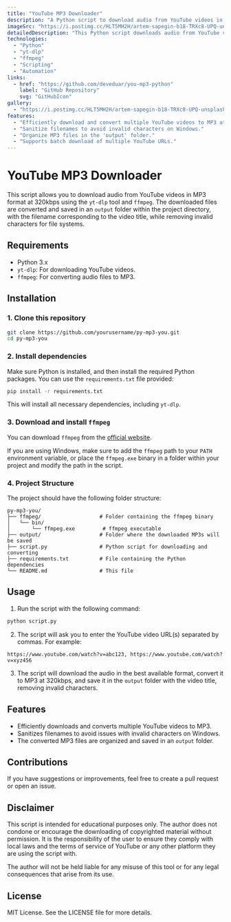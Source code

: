 ```yaml
---
title: "YouTube MP3 Downloader"
description: "A Python script to download audio from YouTube videos in MP3 format at 320kbps using yt-dlp and ffmpeg."
imageSrc: "https://i.postimg.cc/HLT5MH2H/artem-sapegin-b18-TRXc8-UPQ-unsplash.jpg"
detailedDescription: "This Python script downloads audio from YouTube videos, converts it to MP3 at 320kbps, and saves it in an output folder with sanitized filenames. It uses yt-dlp for downloading and ffmpeg for conversion."
technologies:
  - "Python"
  - "yt-dlp"
  - "ffmpeg"
  - "Scripting"
  - "Automation"
links:
  - href: "https://github.com/deveduar/you-mp3-python"
    label: "GitHub Repository"
    svg: "GitHubIcon"
gallery:
  - "https://i.postimg.cc/HLT5MH2H/artem-sapegin-b18-TRXc8-UPQ-unsplash.jpg"
features:
  - "Efficiently download and convert multiple YouTube videos to MP3 at 320kbps."
  - "Sanitize filenames to avoid invalid characters on Windows."
  - "Organize MP3 files in the 'output' folder."
  - "Supports batch download of multiple YouTube URLs."
---
```


# YouTube MP3 Downloader

This script allows you to download audio from YouTube videos in MP3 format at 320kbps using the `yt-dlp` tool and `ffmpeg`. The downloaded files are converted and saved in an `output` folder within the project directory, with the filename corresponding to the video title, while removing invalid characters for file systems.

## Requirements

- Python 3.x
- `yt-dlp`: For downloading YouTube videos.
- `ffmpeg`: For converting audio files to MP3.

## Installation

### 1. Clone this repository

```bash
git clone https://github.com/yourusername/py-mp3-you.git
cd py-mp3-you
```

### 2. Install dependencies

Make sure Python is installed, and then install the required Python packages. You can use the `requirements.txt` file provided:

```bash
pip install -r requirements.txt
```

This will install all necessary dependencies, including `yt-dlp`.

### 3. Download and install `ffmpeg`

You can download `ffmpeg` from the [official website](https://ffmpeg.org/download.html).

If you are using Windows, make sure to add the `ffmpeg` path to your `PATH` environment variable, or place the `ffmpeg.exe` binary in a folder within your project and modify the path in the script.

### 4. Project Structure

The project should have the following folder structure:

```
py-mp3-you/
├── ffmpeg/                   # Folder containing the ffmpeg binary
│   └── bin/
│       └── ffmpeg.exe         # ffmpeg executable
├── output/                   # Folder where the downloaded MP3s will be saved
├── script.py                 # Python script for downloading and converting
├── requirements.txt          # File containing the Python dependencies
└── README.md                 # This file
```

## Usage

1. Run the script with the following command:

```bash
python script.py
```

2. The script will ask you to enter the YouTube video URL(s) separated by commas. For example:

```
https://www.youtube.com/watch?v=abc123, https://www.youtube.com/watch?v=xyz456
```

3. The script will download the audio in the best available format, convert it to MP3 at 320kbps, and save it in the `output` folder with the video title, removing invalid characters.

## Features

- Efficiently downloads and converts multiple YouTube videos to MP3.
- Sanitizes filenames to avoid issues with invalid characters on Windows.
- The converted MP3 files are organized and saved in an `output` folder.

## Contributions

If you have suggestions or improvements, feel free to create a pull request or open an issue.

## Disclaimer

This script is intended for educational purposes only. The author does not condone or encourage the downloading of copyrighted material without permission. It is the responsibility of the user to ensure they comply with local laws and the terms of service of YouTube or any other platform they are using the script with.

The author will not be held liable for any misuse of this tool or for any legal consequences that arise from its use.

## License

MIT License. See the LICENSE file for more details.
